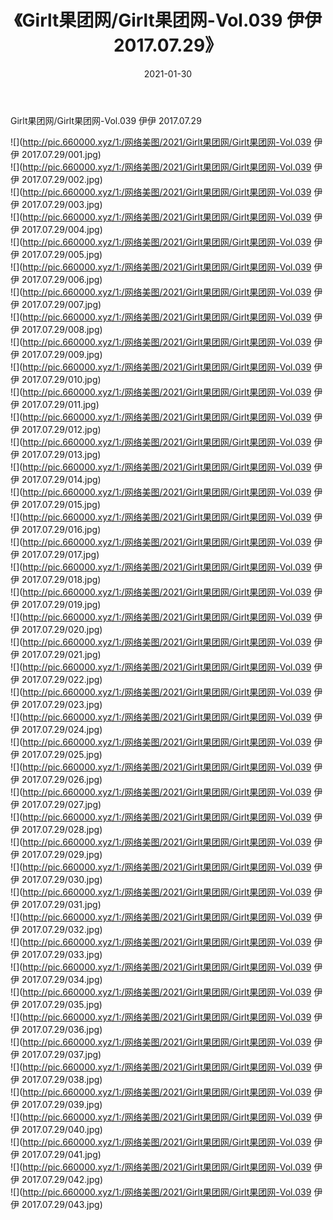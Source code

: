 ﻿---
layout: post
title:  《Girlt果团网/Girlt果团网-Vol.039 伊伊 2017.07.29》
date:   2021-01-30
img: http://pic.660000.xyz/1:/网络美图/2021/Girlt果团网/Girlt果团网-Vol.039 伊伊 2017.07.29/000.jpg
categories: [美女, 清纯, 唯美]
---

Girlt果团网/Girlt果团网-Vol.039 伊伊 2017.07.29

 ![](http://pic.660000.xyz/1:/网络美图/2021/Girlt果团网/Girlt果团网-Vol.039 伊伊 2017.07.29/001.jpg) <br>![](http://pic.660000.xyz/1:/网络美图/2021/Girlt果团网/Girlt果团网-Vol.039 伊伊 2017.07.29/002.jpg) <br>![](http://pic.660000.xyz/1:/网络美图/2021/Girlt果团网/Girlt果团网-Vol.039 伊伊 2017.07.29/003.jpg) <br>![](http://pic.660000.xyz/1:/网络美图/2021/Girlt果团网/Girlt果团网-Vol.039 伊伊 2017.07.29/004.jpg) <br>![](http://pic.660000.xyz/1:/网络美图/2021/Girlt果团网/Girlt果团网-Vol.039 伊伊 2017.07.29/005.jpg) <br>![](http://pic.660000.xyz/1:/网络美图/2021/Girlt果团网/Girlt果团网-Vol.039 伊伊 2017.07.29/006.jpg) <br>![](http://pic.660000.xyz/1:/网络美图/2021/Girlt果团网/Girlt果团网-Vol.039 伊伊 2017.07.29/007.jpg) <br>![](http://pic.660000.xyz/1:/网络美图/2021/Girlt果团网/Girlt果团网-Vol.039 伊伊 2017.07.29/008.jpg) <br>![](http://pic.660000.xyz/1:/网络美图/2021/Girlt果团网/Girlt果团网-Vol.039 伊伊 2017.07.29/009.jpg) <br>![](http://pic.660000.xyz/1:/网络美图/2021/Girlt果团网/Girlt果团网-Vol.039 伊伊 2017.07.29/010.jpg) <br>![](http://pic.660000.xyz/1:/网络美图/2021/Girlt果团网/Girlt果团网-Vol.039 伊伊 2017.07.29/011.jpg) <br>![](http://pic.660000.xyz/1:/网络美图/2021/Girlt果团网/Girlt果团网-Vol.039 伊伊 2017.07.29/012.jpg) <br>![](http://pic.660000.xyz/1:/网络美图/2021/Girlt果团网/Girlt果团网-Vol.039 伊伊 2017.07.29/013.jpg) <br>![](http://pic.660000.xyz/1:/网络美图/2021/Girlt果团网/Girlt果团网-Vol.039 伊伊 2017.07.29/014.jpg) <br>![](http://pic.660000.xyz/1:/网络美图/2021/Girlt果团网/Girlt果团网-Vol.039 伊伊 2017.07.29/015.jpg) <br>![](http://pic.660000.xyz/1:/网络美图/2021/Girlt果团网/Girlt果团网-Vol.039 伊伊 2017.07.29/016.jpg) <br>![](http://pic.660000.xyz/1:/网络美图/2021/Girlt果团网/Girlt果团网-Vol.039 伊伊 2017.07.29/017.jpg) <br>![](http://pic.660000.xyz/1:/网络美图/2021/Girlt果团网/Girlt果团网-Vol.039 伊伊 2017.07.29/018.jpg) <br>![](http://pic.660000.xyz/1:/网络美图/2021/Girlt果团网/Girlt果团网-Vol.039 伊伊 2017.07.29/019.jpg) <br>![](http://pic.660000.xyz/1:/网络美图/2021/Girlt果团网/Girlt果团网-Vol.039 伊伊 2017.07.29/020.jpg) <br>![](http://pic.660000.xyz/1:/网络美图/2021/Girlt果团网/Girlt果团网-Vol.039 伊伊 2017.07.29/021.jpg) <br>![](http://pic.660000.xyz/1:/网络美图/2021/Girlt果团网/Girlt果团网-Vol.039 伊伊 2017.07.29/022.jpg) <br>![](http://pic.660000.xyz/1:/网络美图/2021/Girlt果团网/Girlt果团网-Vol.039 伊伊 2017.07.29/023.jpg) <br>![](http://pic.660000.xyz/1:/网络美图/2021/Girlt果团网/Girlt果团网-Vol.039 伊伊 2017.07.29/024.jpg) <br>![](http://pic.660000.xyz/1:/网络美图/2021/Girlt果团网/Girlt果团网-Vol.039 伊伊 2017.07.29/025.jpg) <br>![](http://pic.660000.xyz/1:/网络美图/2021/Girlt果团网/Girlt果团网-Vol.039 伊伊 2017.07.29/026.jpg) <br>![](http://pic.660000.xyz/1:/网络美图/2021/Girlt果团网/Girlt果团网-Vol.039 伊伊 2017.07.29/027.jpg) <br>![](http://pic.660000.xyz/1:/网络美图/2021/Girlt果团网/Girlt果团网-Vol.039 伊伊 2017.07.29/028.jpg) <br>![](http://pic.660000.xyz/1:/网络美图/2021/Girlt果团网/Girlt果团网-Vol.039 伊伊 2017.07.29/029.jpg) <br>![](http://pic.660000.xyz/1:/网络美图/2021/Girlt果团网/Girlt果团网-Vol.039 伊伊 2017.07.29/030.jpg) <br>![](http://pic.660000.xyz/1:/网络美图/2021/Girlt果团网/Girlt果团网-Vol.039 伊伊 2017.07.29/031.jpg) <br>![](http://pic.660000.xyz/1:/网络美图/2021/Girlt果团网/Girlt果团网-Vol.039 伊伊 2017.07.29/032.jpg) <br>![](http://pic.660000.xyz/1:/网络美图/2021/Girlt果团网/Girlt果团网-Vol.039 伊伊 2017.07.29/033.jpg) <br>![](http://pic.660000.xyz/1:/网络美图/2021/Girlt果团网/Girlt果团网-Vol.039 伊伊 2017.07.29/034.jpg) <br>![](http://pic.660000.xyz/1:/网络美图/2021/Girlt果团网/Girlt果团网-Vol.039 伊伊 2017.07.29/035.jpg) <br>![](http://pic.660000.xyz/1:/网络美图/2021/Girlt果团网/Girlt果团网-Vol.039 伊伊 2017.07.29/036.jpg) <br>![](http://pic.660000.xyz/1:/网络美图/2021/Girlt果团网/Girlt果团网-Vol.039 伊伊 2017.07.29/037.jpg) <br>![](http://pic.660000.xyz/1:/网络美图/2021/Girlt果团网/Girlt果团网-Vol.039 伊伊 2017.07.29/038.jpg) <br>![](http://pic.660000.xyz/1:/网络美图/2021/Girlt果团网/Girlt果团网-Vol.039 伊伊 2017.07.29/039.jpg) <br>![](http://pic.660000.xyz/1:/网络美图/2021/Girlt果团网/Girlt果团网-Vol.039 伊伊 2017.07.29/040.jpg) <br>![](http://pic.660000.xyz/1:/网络美图/2021/Girlt果团网/Girlt果团网-Vol.039 伊伊 2017.07.29/041.jpg) <br>![](http://pic.660000.xyz/1:/网络美图/2021/Girlt果团网/Girlt果团网-Vol.039 伊伊 2017.07.29/042.jpg) <br>![](http://pic.660000.xyz/1:/网络美图/2021/Girlt果团网/Girlt果团网-Vol.039 伊伊 2017.07.29/043.jpg) <br>